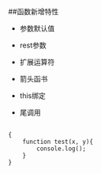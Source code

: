 ##函数新增特性

- 参数默认值

- rest参数

- 扩展运算符

- 箭头函书

- this绑定

- 尾调用


##

```
{
    function test(x, y){
        console.log();
    }
}
```




















